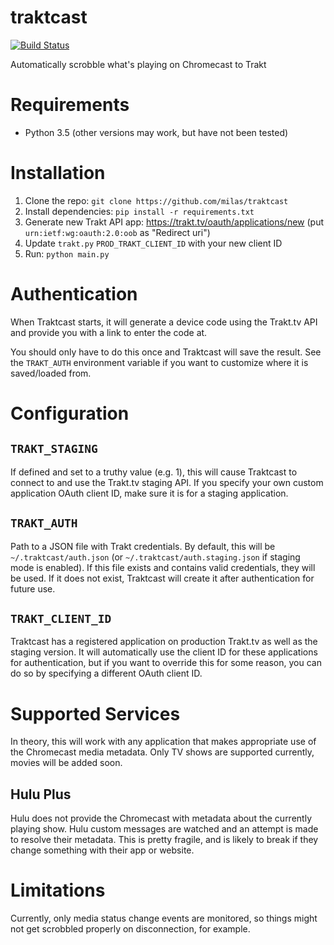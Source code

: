 # traktcast
[![Build Status](https://travis-ci.org/milas/traktcast.svg?branch=master)](https://travis-ci.org/milas/traktcast)

Automatically scrobble what's playing on Chromecast to Trakt

# Requirements
* Python 3.5 (other versions may work, but have not been tested)


# Installation
1. Clone the repo: `git clone https://github.com/milas/traktcast`
2. Install dependencies: `pip install -r requirements.txt`
3. Generate new Trakt API app: https://trakt.tv/oauth/applications/new (put `urn:ietf:wg:oauth:2.0:oob` as "Redirect uri")
4. Update `trakt.py` `PROD_TRAKT_CLIENT_ID` with your new client ID
5. Run: `python main.py`


# Authentication
When Traktcast starts, it will generate a device code using the
Trakt.tv API and provide you with a link to enter the code at.


You should only have to do this once and Traktcast will save the
result. See the `TRAKT_AUTH` environment variable if you want to
customize where it is saved/loaded from.


# Configuration
## `TRAKT_STAGING`
If defined and set to a truthy value (e.g. 1), this will cause
Traktcast to connect to and use the Trakt.tv staging API. If you
specify your own custom application OAuth client ID, make sure
it is for a staging application.


## `TRAKT_AUTH`
Path to a JSON file with Trakt credentials. By default, this will
be `~/.traktcast/auth.json` (or `~/.traktcast/auth.staging.json` if
staging mode is enabled). If this file exists and contains valid
credentials, they will be used. If it does not exist, Traktcast will
create it after authentication for future use.


## `TRAKT_CLIENT_ID`
Traktcast has a registered application on production Trakt.tv as well
as the staging version. It will automatically use the client ID for
these applications for authentication, but if you want to override this
for some reason, you can do so by specifying a different OAuth client
ID.


# Supported Services
In theory, this will work with any application that makes appropriate
use of the Chromecast media metadata. Only TV shows are supported
currently, movies will be added soon.


## Hulu Plus
Hulu does not provide the Chromecast with metadata about the currently
playing show. Hulu custom messages are watched and an attempt is made
to resolve their metadata. This is pretty fragile, and is likely to
break if they change something with their app or website.


# Limitations
Currently, only media status change events are monitored, so things
might not get scrobbled properly on disconnection, for example.
